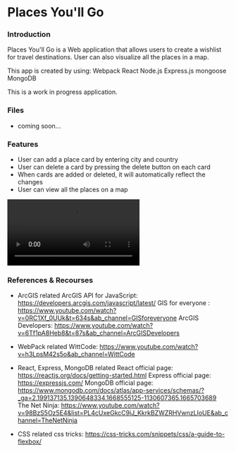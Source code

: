 # Places You'll Go

### Introduction

Places You'll Go is a Web application that allows users to create a wishlist for travel destinations.
User can also visualize all the places in a map.

This app is created by using:
Webpack
React
Node.js
Express.js
mongoose
MongoDB

This is a work in progress application.

### Files

- coming soon...

### Features

- User can add a place card by entering city and country
- User can delete a card by pressing the delete button on each card
- When cards are added or deleted, it will automatically reflect the changes
- User can view all the places on a map

![places-screencapture](/Users/chihiroshibayama/git/Places-You'll-Go/Places-You'll-Go-sm.mov)

### References & Recourses

- ArcGIS related
  ArcGIS API for JavaScript: https://developers.arcgis.com/javascript/latest/
  GIS for everyone : https://www.youtube.com/watch?v=0RC1Xf_0UUk&t=634s&ab_channel=GISforeveryone
  ArcGIS Developers: https://www.youtube.com/watch?v=6Tf1pA8Heb8&t=87s&ab_channel=ArcGISDevelopers

- WebPack related
  WittCode: https://www.youtube.com/watch?v=h3LpsM42s5o&ab_channel=WittCode

- React, Express, MongoDB related
  React official page: https://reactjs.org/docs/getting-started.html
  Express official page: https://expressjs.com/
  MongoDB official page: https://www.mongodb.com/docs/atlas/app-services/schemas/?_ga=2.199137135.1390648334.1668555125-1130607365.1665703689
  The Net Ninja: https://www.youtube.com/watch?v=98BzS5Oz5E4&list=PL4cUxeGkcC9iJ_KkrkBZWZRHVwnzLIoUE&ab_channel=TheNetNinja

- CSS related
  css tricks: https://css-tricks.com/snippets/css/a-guide-to-flexbox/
